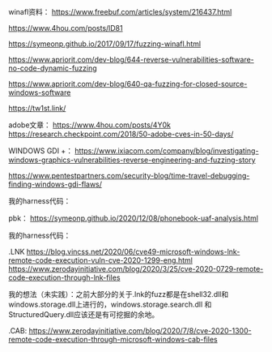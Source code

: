 
winafl资料：
https://www.freebuf.com/articles/system/216437.html

https://www.4hou.com/posts/lD81

https://symeonp.github.io/2017/09/17/fuzzing-winafl.html

https://www.apriorit.com/dev-blog/644-reverse-vulnerabilities-software-no-code-dynamic-fuzzing

https://www.apriorit.com/dev-blog/640-qa-fuzzing-for-closed-source-windows-software

https://tw1st.link/



adobe文章：
https://www.4hou.com/posts/4Y0k
https://research.checkpoint.com/2018/50-adobe-cves-in-50-days/

WINDOWS GDI +：
https://www.ixiacom.com/company/blog/investigating-windows-graphics-vulnerabilities-reverse-engineering-and-fuzzing-story

https://www.pentestpartners.com/security-blog/time-travel-debugging-finding-windows-gdi-flaws/

我的harness代码：

pbk：
https://symeonp.github.io/2020/12/08/phonebook-uaf-analysis.html

我的harness代码：

.LNK
https://blog.vincss.net/2020/06/cve49-microsoft-windows-lnk-remote-code-execution-vuln-cve-2020-1299-eng.html
https://www.zerodayinitiative.com/blog/2020/3/25/cve-2020-0729-remote-code-execution-through-lnk-files

我的想法（未实践）：之前大部分的关于.lnk的fuzz都是在shell32.dll和windows.storage.dll上进行的，windows.storage.search.dll 和StructuredQuery.dll应该还是有可挖掘的余地。

.CAB:
https://www.zerodayinitiative.com/blog/2020/7/8/cve-2020-1300-remote-code-execution-through-microsoft-windows-cab-files


